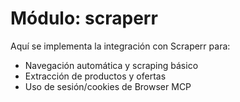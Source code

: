 # Módulo: scraperr

Aquí se implementa la integración con Scraperr para:
- Navegación automática y scraping básico
- Extracción de productos y ofertas
- Uso de sesión/cookies de Browser MCP 